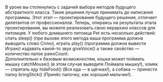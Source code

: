 В уроке вы столкнулись с задачей выбора методов будущего абстрактного класса. Такие решения лучше принимать до написания программы. Этот этап — проектирование будущего решения, отличает дилетантов от профессионалов. Теперь, опираясь на результаты этапа проектирования, вы можете реализовать свою иерархию классов для питомцев.
У любого домашнего питомца Pet есть несколько действий:
спать sleep() (при вызове этого метода ваша программа должна выводить слово Сплю),
играть play() (программа должна вывести Играю)
издавать какой-то звук giveVoice()
а также свойство — количество лапок pawsCount.   
Дополнительно к базовым возможностям, кошка может поймать мышку catchMouse() (в этом случае выведите Поймала мышку!), хомяк — спрятать еду hideFood() (Вся еда — в щёчках!), а собака — принести палку bringStick() (Принёс палочку, как хороший мальчик!).